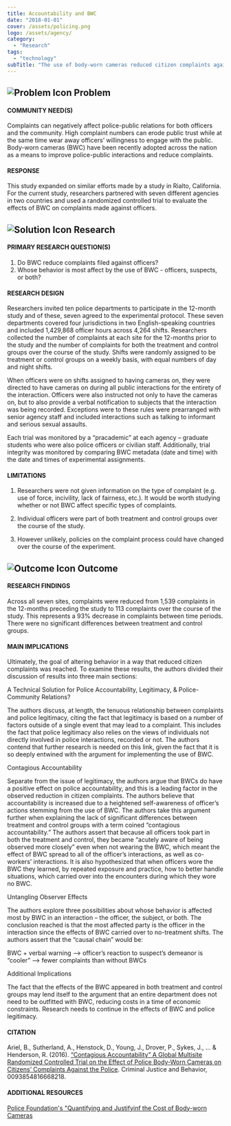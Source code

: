```yaml
---
title: Accountability and BWC
date: "2018-01-01"
cover: /assets/policing.png
logo: /assets/agency/
category:
  - "Research"
tags:
  - "technology"
subTitle: "The use of body-worn cameras reduced citizen complaints against police in a multisite randomized controlled trial."
---
```

## ![Problem Icon](https://github.com/google/material-design-icons/raw/master/alert/1x_web/ic_error_outline_black_48dp.png "Problem") Problem

#### COMMUNITY NEED(S)

Complaints can negatively affect police-public relations for both officers and the community. High complaint numbers can erode public trust while at the same time wear away officers’ willingness to engage with the public. Body-worn cameras (BWC) have been recently adopted across the nation as a means to improve police-public interactions and reduce complaints.

#### RESPONSE

This study expanded on similar efforts made by a study in Rialto, California. For the current study, researchers partnered with seven different agencies in two countries and used a randomized controlled trial to evaluate the effects of BWC on complaints made against officers.

## ![Solution Icon](https://github.com/google/material-design-icons/raw/master/action/1x_web/ic_lightbulb_outline_black_48dp.png "Solution") Research

#### PRIMARY RESEARCH QUESTION(S)

1. Do BWC reduce complaints filed against officers?
2. Whose behavior is most affect by the use of BWC - officers, suspects, or both?

#### RESEARCH DESIGN

Researchers invited ten police departments to participate in the 12-month study and of these, seven agreed to the experimental protocol. These seven departments covered four jurisdictions in two English-speaking countries and included 1,429,868 officer hours across 4,264 shifts. Researchers collected the number of complaints at each site for the 12-months prior to the study and the number of complaints for both the treatment and control groups over the course of the study.  Shifts were randomly assigned to be treatment or control groups on a weekly basis, with equal numbers of day and night shifts. 

When officers were on shifts assigned to having cameras on, they were directed to have cameras on during all public interactions for the entirety of the interaction. Officers were also instructed not only to have the cameras on, but to also provide a verbal notification to subjects that the interaction was being recorded. Exceptions were to these rules were prearranged with senior agency staff and included interactions such as talking to informant and serious sexual assaults.

Each trial was monitored by a “pracademic” at each agency – graduate students who were also police officers or civilian staff. Additionally, trial integrity was monitored by comparing BWC metadata (date and time) with the date and times of experimental assignments.

#### LIMITATIONS

1. Researchers were not given information on the type of complaint (e.g. use of force, incivility, lack of fairness, etc.). It would be worth studying whether or not BWC affect specific types of complaints.

2. Individual officers were part of both treatment and control groups over the course of the study. 

3. However unlikely, policies on the complaint process could have changed over the course of the experiment. 

## ![Outcome Icon](https://github.com/google/material-design-icons/raw/master/action/1x_web/ic_view_list_black_48dp.png "Outcome") Outcome

#### RESEARCH FINDINGS

Across all seven sites, complaints were reduced from 1,539 complaints in the 12-months preceding the study to 113 complaints over the course of the study. This represents a 93% decrease in complaints between time periods. There were no significant differences between treatment and control groups.

#### MAIN IMPLICATIONS

Ultimately, the goal of altering behavior in a way that reduced citizen complaints was reached. To examine these results, the authors divided their discussion of results into three main sections:

A Technical Solution for Police Accountability, Legitimacy, & Police-Community Relations?

The authors discuss, at length, the tenuous relationship between complaints and police legitimacy, citing the fact that legitimacy is based on a number of factors outside of a single event that may lead to a complaint. This includes the fact that police legitimacy also relies on the views of individuals not directly involved in police interactions, recorded or not. The authors contend that further research is needed on this link, given the fact that it is so deeply entwined with the argument for implementing the use of BWC.

Contagious Accountability

Separate from the issue of legitimacy, the authors argue that BWCs do have a positive effect on police accountability, and this is a leading factor in the observed reduction in citizen complaints. The authors believe that accountability is increased due to a heightened self-awareness of officer’s actions stemming from the use of BWC. 
The authors take this argument further when explaining the lack of significant differences between treatment and control groups with a term coined “contagious accountability.” The authors assert that because all officers took part in both the treatment and control, they became “acutely aware of being observed more closely” even when not wearing the BWC, which meant the effect of BWC spread to all of the officer’s interactions, as well as co-workers’ interactions. It is also hypothesized that when officers wore the BWC they learned, by repeated exposure and practice, how to better handle situations, which carried over into the encounters during which they wore no BWC.

Untangling Observer Effects

The authors explore three possibilities about whose behavior is affected most by BWC in an interaction – the officer, the subject, or both. The conclusion reached is that the most affected party is the officer in the interaction since the effects of BWC carried over to no-treatment shifts. The authors assert that the “causal chain” would be: 

BWC + verbal warning --> officer’s reaction to suspect’s demeanor is “cooler” --> fewer complaints than without BWCs

Additional Implications

The fact that the effects of the BWC appeared in both treatment and control groups may lend itself to the argument that an entire department does not need to be outfitted with BWC, reducing costs in a time of economic constraints. Research needs to continue in the effects of BWC and police legitimacy.

#### CITATION

Ariel, B., Sutherland, A., Henstock, D., Young, J., Drover, P., Sykes, J., ... & Henderson, R. (2016). [“Contagious Accountability” A Global Multisite Randomized Controlled Trial on the Effect of Police Body-Worn Cameras on Citizens’ Complaints Against the Police](https://www.repository.cam.ac.uk/bitstream/handle/1810/260710/Ariel_et_al-Journal_of_Criminal_Justice_and_Behavior-AM.pdf?sequence=1). Criminal Justice and Behavior, 0093854816668218.

#### ADDITIONAL RESOURCES

[Police Foundation's "Quantifying and Justifyinf the Cost of Body-worn Cameras](https://www.policefoundation.org/quantifying-justifying-cost-of-body-worn-cameras/)
